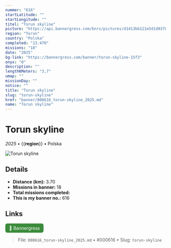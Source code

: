 ```yaml
---
nummer: "616"
startLatitude: ""
startLongitude: ""
titel: "Torun skyline"
picture: "https://api.bannergress.com/bnrs/pictures/d1413bb121e5d1d037822169d6c692b5"
region: "Torun"
country: "Polska"
completed: "13.470"
missions: "18"
date: "2025"
bg-link: "https://bannergress.com/banner/torun-skyline-15f3"
onyx: "0"
description: ""
lengthKMeters: "3,7"
umap: ""
missionDay: ""
notice: ""
title: "Torun skyline"
slug: "torun-skyline"
href: "banner/000616_torun-skyline_2025.md"
name: "Torun skyline"
---
```

# Torun skyline

*2025* • {{__region__}} • Polska

![Torun skyline](https://api.bannergress.com/bnrs/pictures/d1413bb121e5d1d037822169d6c692b5)



## Details
- **Distance (km):** 3.70
- **Missions in banner:** 18
- **Total missions completed:** 
- **This is my banner no.:** 616





## Links
<a href="https://bannergress.com/banner/torun-skyline-15f3" target="_blank" style="display:inline-block;margin-right:8px;padding:6px 12px;background:#3c8b3c;color:#fff;text-decoration:none;border-radius:6px;">🔗 Bannergress</a>



> File: `000616_torun-skyline_2025.md` • #000616 • Slug: `torun-skyline`
